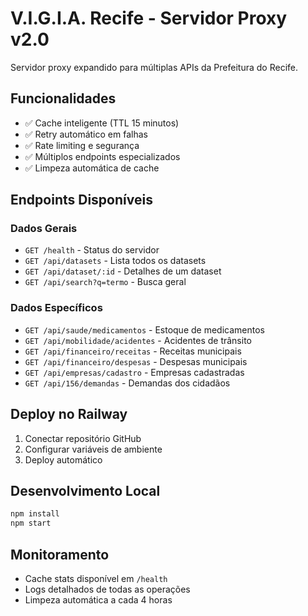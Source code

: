 # V.I.G.I.A. Recife - Servidor Proxy v2.0

Servidor proxy expandido para múltiplas APIs da Prefeitura do Recife.

## Funcionalidades

- ✅ Cache inteligente (TTL 15 minutos)
- ✅ Retry automático em falhas
- ✅ Rate limiting e segurança
- ✅ Múltiplos endpoints especializados
- ✅ Limpeza automática de cache

## Endpoints Disponíveis

### Dados Gerais
- `GET /health` - Status do servidor
- `GET /api/datasets` - Lista todos os datasets
- `GET /api/dataset/:id` - Detalhes de um dataset
- `GET /api/search?q=termo` - Busca geral

### Dados Específicos
- `GET /api/saude/medicamentos` - Estoque de medicamentos
- `GET /api/mobilidade/acidentes` - Acidentes de trânsito
- `GET /api/financeiro/receitas` - Receitas municipais
- `GET /api/financeiro/despesas` - Despesas municipais
- `GET /api/empresas/cadastro` - Empresas cadastradas
- `GET /api/156/demandas` - Demandas dos cidadãos

## Deploy no Railway

1. Conectar repositório GitHub
2. Configurar variáveis de ambiente
3. Deploy automático

## Desenvolvimento Local

```bash
npm install
npm start
```

## Monitoramento

- Cache stats disponível em `/health`
- Logs detalhados de todas as operações
- Limpeza automática a cada 4 horas
